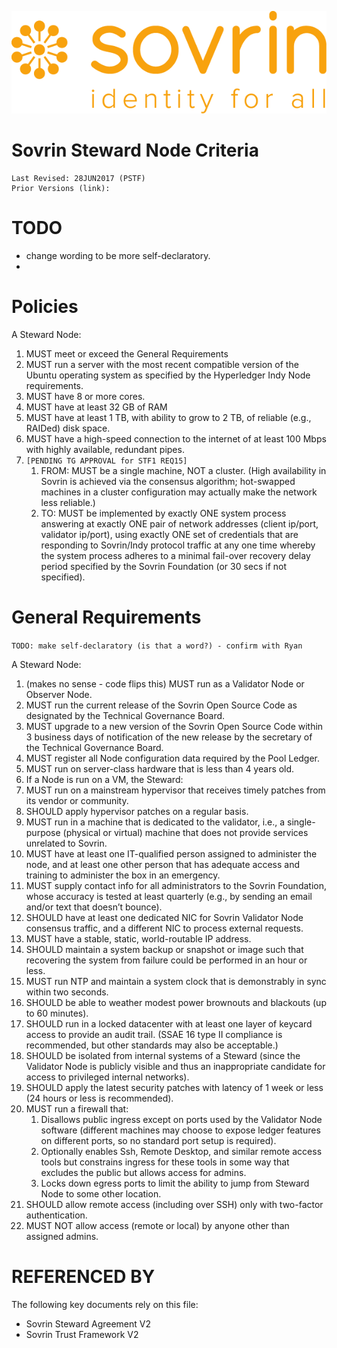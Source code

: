 ![logo](../images/banner.png)
# Sovrin Steward Node Criteria
```
Last Revised: 28JUN2017 (PSTF)
Prior Versions (link):

```

# TODO

* change wording to be more self-declaratory.
*

# Policies

A Steward Node:

1. MUST meet or exceed the General Requirements
1. MUST run a server with the most recent compatible version of the Ubuntu operating system as specified by the Hyperledger Indy Node requirements.
1. MUST have 8 or more cores.
1. MUST have at least 32 GB of RAM
1. MUST have at least 1 TB, with ability to grow to 2 TB, of reliable (e.g., RAIDed) disk space.
1. MUST have a high-speed connection to the internet of at least 100 Mbps with highly available, redundant pipes.
1. `[PENDING TG APPROVAL for STF1 REQ15]`
    1. FROM: MUST be a single machine, NOT a cluster. (High availability in Sovrin is achieved via the consensus algorithm; hot-swapped machines in a cluster configuration may actually make the network less reliable.)
    1. TO: MUST be implemented by exactly ONE system process answering at exactly ONE pair of network addresses (client ip/port, validator ip/port), using exactly ONE set of credentials that are responding to Sovrin/Indy protocol traffic at any one time whereby the system process adheres to a minimal fail-over recovery delay period specified by the Sovrin Foundation (or 30 secs if not specified).

# General Requirements

`TODO: make self-declaratory (is that a word?) - confirm with Ryan`

A Steward Node:
1. (makes no sense - code flips this) MUST run as a Validator Node or Observer Node.
2. MUST run the current release of the Sovrin Open Source Code as designated by the Technical Governance Board.
3. MUST upgrade to a new version of the Sovrin Open Source Code within 3 business days of notification of the new release by the secretary of the Technical Governance Board.
4. MUST register all Node configuration data required by the Pool Ledger.
5. MUST run on server-class hardware that is less than 4 years old.
6. If a Node is run on a VM, the Steward:
7. MUST run on a mainstream hypervisor that receives timely patches from its vendor or community.
8. SHOULD apply hypervisor patches on a regular basis.
9. MUST run in a machine that is dedicated to the validator, i.e., a single-purpose (physical or virtual) machine that does not provide services unrelated to Sovrin.
10. MUST have at least one IT-qualified person assigned to administer the node, and at least one other person that has adequate access and training to administer the box in an emergency.
11. MUST supply contact info for all administrators to the Sovrin Foundation, whose accuracy is tested at least quarterly (e.g., by sending an email and/or text that doesn’t bounce).
12. SHOULD have at least one dedicated NIC for Sovrin Validator Node consensus traffic, and a different NIC to process external requests.
13. MUST have a stable, static, world-routable IP address.
14. SHOULD maintain a system backup or snapshot or image such that recovering the system from failure could be performed in an hour or less.
15. MUST run NTP and maintain a system clock that is demonstrably in sync within two seconds.
16. SHOULD be able to weather modest power brownouts and blackouts (up to 60 minutes).
17. SHOULD run in a locked datacenter with at least one layer of keycard access to provide an audit trail. (SSAE 16 type II compliance is recommended, but other standards may also be acceptable.)
18. SHOULD be isolated from internal systems of a Steward (since the Validator Node is publicly visible and thus an inappropriate candidate for access to privileged internal networks).
19. SHOULD apply the latest security patches with latency of 1 week or less (24 hours or less is recommended).
20. MUST run a firewall that:
    1. Disallows public ingress except on ports used by the Validator Node software (different machines may choose to expose ledger features on different ports, so no standard port setup is required).
    2. Optionally enables Ssh, Remote Desktop, and similar remote access tools but constrains ingress for these tools in some way that excludes the public but allows access for admins.
    3. Locks down egress ports to limit the ability to jump from Steward Node to some other location.
21. SHOULD allow remote access (including over SSH) only with two-factor authentication.
22. MUST NOT allow access (remote or local) by anyone other than assigned admins.



# REFERENCED BY

The following key documents rely on this file:

* Sovrin Steward Agreement V2
* Sovrin Trust Framework V2
